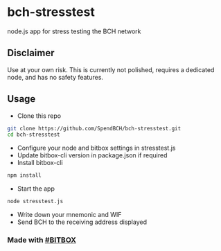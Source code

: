 # bch-stresstest
node.js app for stress testing the BCH network

## Disclaimer
Use at your own risk. This is currently not polished, requires a dedicated node, and has no safety features.

## Usage
* Clone this repo
```sh
git clone https://github.com/SpendBCH/bch-stresstest.git
cd bch-stresstest
```
* Configure your node and bitbox settings in stresstest.js
* Update bitbox-cli version in package.json if required
* Install bitbox-cli
```sh
npm install
```
* Start the app
```sh
node stresstest.js
```
* Write down your mnemonic and WIF
* Send BCH to the receiving address displayed

### Made with [#BITBOX](https://github.com/bigearth/bitbox-cli)